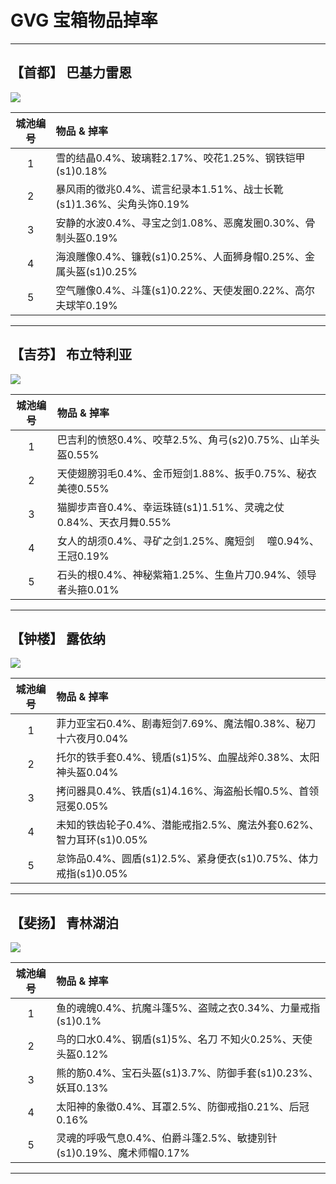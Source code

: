 # GVG 宝箱物品掉率


------
## 【首都】 巴基力雷恩

![](https://github.com/lyy289065406/ro-single-server/blob/master/img/GVG_01.png)


| 城池编号 |物品 & 掉率 |
|:-------:|:----------|
| 1 | 雪的结晶0.4%、玻璃鞋2.17%、咬花1.25%、钢铁铠甲(s1)0.18% |
| 2 | 暴风雨的徵兆0.4%、谎言纪录本1.51%、战士长靴(s1)1.36%、尖角头饰0.19% |
| 3 | 安静的水波0.4%、寻宝之剑1.08%、恶魔发圈0.30%、骨制头盔0.19% |
| 4 | 海浪雕像0.4%、镰戟(s1)0.25%、人面狮身帽0.25%、金属头盔(s1)0.25% |
| 5 | 空气雕像0.4%、斗篷(s1)0.22%、天使发圈0.22%、高尔夫球竿0.19% |


------
## 【吉芬】 布立特利亚

![](https://github.com/lyy289065406/ro-single-server/blob/master/img/GVG_02.png)


| 城池编号 |物品 & 掉率 |
|:-------:|:----------|
| 1 | 巴吉利的愤怒0.4%、咬草2.5%、角弓(s2)0.75%、山羊头盔0.55% |
| 2 | 天使翅膀羽毛0.4%、金币短剑1.88%、扳手0.75%、秘衣 美德0.55% |
| 3 | 猫脚步声音0.4%、幸运珠链(s1)1.51%、灵魂之仗0.84%、天衣月舞0.55% |
| 4 | 女人的胡须0.4%、寻矿之剑1.25%、魔短剑 　噬0.94%、王冠0.19% |
| 5 | 石头的根0.4%、神秘紫箱1.25%、生鱼片刀0.94%、领导者头箍0.01% |


------
## 【钟楼】 露依纳

![](https://github.com/lyy289065406/ro-single-server/blob/master/img/GVG_03.png)


| 城池编号 |物品 & 掉率 |
|:-------:|:----------|
| 1 | 菲力亚宝石0.4%、剧毒短剑7.69%、魔法帽0.38%、秘刀 十六夜月0.04% |
| 2 | 托尔的铁手套0.4%、镜盾(s1)5%、血腥战斧0.38%、太阳神头盔0.04% |
| 3 | 拷问器具0.4%、铁盾(s1)4.16%、海盗船长帽0.5%、首领冠冕0.05% |
| 4 | 未知的铁齿轮子0.4%、潜能戒指2.5%、魔法外套0.62%、智力耳环(s1)0.05% |
| 5 | 怠饰品0.4%、圆盾(s1)2.5%、紧身便衣(s1)0.75%、体力戒指(s1)0.05% |


------
## 【斐扬】 青林湖泊

![](https://github.com/lyy289065406/ro-single-server/blob/master/img/GVG_04.png)


| 城池编号 |物品 & 掉率 |
|:-------:|:----------|
| 1 | 鱼的魂魄0.4%、抗魔斗篷5%、盗贼之衣0.34%、力量戒指(s1)0.1% |
| 2 | 鸟的口水0.4%、钢盾(s1)5%、名刀 不知火0.25%、天使头盔0.12% |
| 3 | 熊的筋0.4%、宝石头盔(s1)3.7%、防御手套(s1)0.23%、妖耳0.13% |
| 4 | 太阳神的象徵0.4%、耳罩2.5%、防御戒指0.21%、后冠0.16% |
| 5 | 灵魂的呼吸气息0.4%、伯爵斗篷2.5%、敏捷别针(s1)0.19%、魔术师帽0.17% |


------